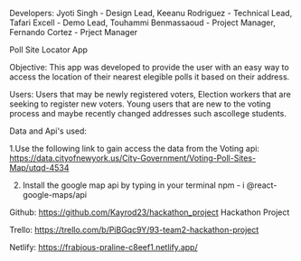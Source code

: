 Developers: 
Jyoti Singh - Design Lead, 
Keeanu Rodriguez - Technical Lead,
Tafari Excell - Demo Lead,
Touhammi Benmassaoud - Project Manager,
Fernando Cortez - Prject Manager

Poll Site Locator App

Objective: 
This app was developed to provide the user with an easy way to access the location of their nearest elegible polls it based on their address. 

Users: Users that may be newly registered voters, Election workers that are seeking to register new voters. Young users that are new to the voting process and maybe recently changed addresses such ascollege students.

Data and Api's used:

1.Use the following link to gain access the data from the Voting api: https://data.cityofnewyork.us/City-Government/Voting-Poll-Sites-Map/utqd-4534

2. Install the google map api by typing in your terminal npm - i @react-google-maps/api

Github:
https://github.com/Kayrod23/hackathon_project
Hackathon Project 

Trello: 
https://trello.com/b/PiBGqc9Y/93-team2-hackathon-project

Netlify:
https://frabjous-praline-c8eef1.netlify.app/


